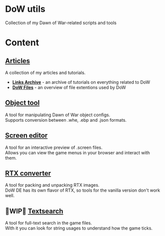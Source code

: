 # DoW utils
Collection of my Dawn of War-related scripts and tools

# Content
## [Articles](./articles)
A collection of my articles and tutorials.
- **[Links Archive](./articles/links.md)** - an archive of tutorials on everything related to DoW
- **[DoW Files](./articles/files.md)** - an overview of file extentions used by DoW
## [Object tool](./object_tool)
A tool for manipulating Dawn of War object configs.  
Supports conversion between .whe, .ebp and .json formats.
## [Screen editor](./screen_editor)
A tool for an interactive preview of .screen files.  
Allows you can view the game menus in your browser and interact with them.
## [RTX converter](./rtx_converter)
A tool for packing and unpacking RTX images.  
DoW DE has its own flavor of RTX, so tools for the vanilla version don't work well.
## 🚧WIP🚧  [Textsearch](./textsearch)
A tool for full-text search in the game files.  
With it you can look for string usages to understand how the game ticks.
